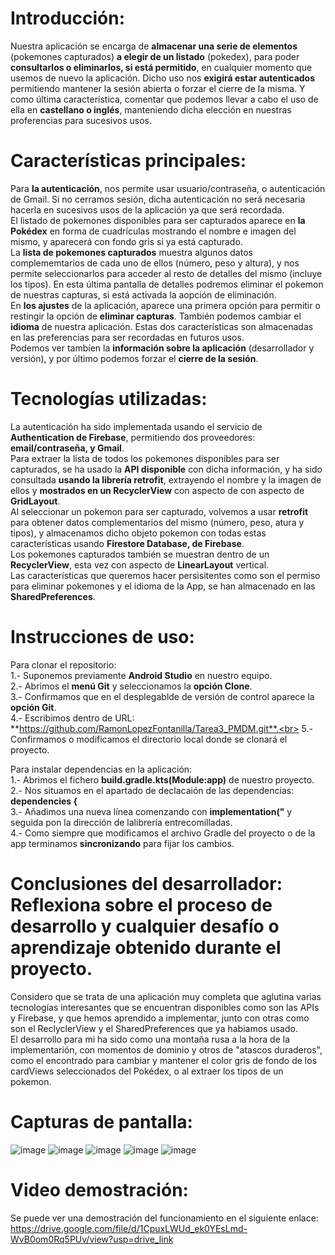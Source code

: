 # Introducción:
Nuestra aplicación se encarga de **almacenar una serie de elementos** (pokemones capturados) **a elegir de un listado** (pokedex), para poder **consultarlos o eliminarlos, si está permitido**, en cualquier momento que usemos de nuevo la aplicación. Dicho uso nos **exigirá estar autenticados** permitiendo mantener la sesión abierta o forzar el cierre de la misma. Y como última característica, comentar que podemos llevar a cabo el uso de ella en **castellano o inglés**, manteniendo dicha elección en nuestras proferencias para sucesivos usos.   

# Características principales:
Para **la autenticación**, nos permite usar usuario/contraseña, o autenticación de Gmail. Si no cerramos sesión, dicha autenticación no será necesaria hacerla en sucesivos usos de la aplicación ya que será recordada.<br>
El listado de pokemones disponibles para ser capturados aparece en **la Pokédex** en forma de cuadrículas mostrando el nombre e imagen del mismo, y aparecerá con fondo gris si ya está capturado.<br>
La **lista de pokemones capturados** muestra algunos datos complememtarios de cada uno de ellos (número, peso y altura), y nos permite seleccionarlos para acceder al resto de detalles del mismo (incluye los tipos). En esta última pantalla de detalles podremos eliminar el pokemon de nuestras capturas, si está activada la aopción de eliminación.<br>
En **los ajustes** de la aplicación, aparece una primera opción para permitir o restingir la opción de **eliminar capturas**. También podemos cambiar el **idioma** de nuestra aplicación. Estas dos características son almacenadas en las preferencias para ser recordadas en futuros usos.<br>
Podemos ver tambíen la **información sobre la aplicación** (desarrollador y versión), y por último podemos forzar el **cierre de la sesión**.

# Tecnologías utilizadas:
La autenticación ha sido implementada usando el servicio de **Authentication de Firebase**, permitiendo dos proveedores: **email/contraseña, y Gmail**.<br> 
Para extraer la lista de todos los pokemones disponibles para ser capturados, se ha usado la **API disponible** con dicha información, y ha sido consultada **usando la librería retrofit**, extrayendo el nombre y la imagen de ellos y **mostrados en un RecyclerView** con aspecto de con aspecto de **GridLayout**.<br>
Al seleccionar un pokemon para ser capturado, volvemos a usar **retrofit** para obtener datos complementarios del mismo (número, peso, atura y tipos), y almacenamos dicho objeto pokemon con todas estas características usando **Firestore Database, de Firebase**.  
Los pokemones capturados también se muestran dentro de un **RecyclerView**, esta vez con aspecto de **LinearLayout** vertical.<br>
Las características que queremos hacer persisitentes como son el permiso para eliminar pokemones y el idioma de la App, se han almacenado en las **SharedPreferences**.

# Instrucciones de uso:
Para clonar el repositorio:<br>
  1.- Suponemos previamente **Android Studio** en nuestro equipo.<br>
  2.- Abrimos el **menú Git** y seleccionamos la **opción Clone**.<br>
  3.- Confirmamos que en el desplegablde de versión de control aparece la **opción Git**.<br>
  4.- Escribimos dentro de URL: **https://github.com/RamonLopezFontanilla/Tarea3_PMDM.git**.<br>
  5.- Confirmamos o modificamos el directorio local donde se clonará el proyecto.<br>

Para instalar dependencias en la aplicación:<br>
  1.- Abrimos el fichero **build.gradle.kts(Module:app)** de nuestro proyecto.<br>
  2.- Nos situamos en el apartado de declacaión de las dependencias: **dependencies {**<br>
  3.- Añadimos una nueva línea comenzando con **implementation("** y seguida pon la dirección de lalibrería entrecomilladas.<br>
  4.- Como siempre que modificamos el archivo Gradle del proyecto o de la app terminamos **sincronizando** para fijar los cambios.<br>
  
# Conclusiones del desarrollador: Reflexiona sobre el proceso de desarrollo y cualquier desafío o aprendizaje obtenido durante el proyecto.
Considero que se trata de una aplicación muy completa que aglutina varias tecnologías interesantes que se encuentran disponibles como son las APIs y Firebase, y que hemos aprendido a implementar, junto con otras como son el ReclyclerView y el SharedPreferences que ya habiamos usado.<br>
El desarrollo para mi ha sido como una montaña rusa a la hora de la implementarión, con momentos de dominio y otros de "atascos duraderos", como el encontrado para cambiar y mantener el color gris de fondo de los cardViews seleccionados del Pokédex, o al extraer los tipos de un pokemon.

# Capturas de pantalla:

![image](https://github.com/user-attachments/assets/9111e59d-e004-488e-b167-70c2f8b30437)
![image](https://github.com/user-attachments/assets/234af75e-7775-41a5-a500-3407c3779b43)
![image](https://github.com/user-attachments/assets/c2776b35-bdee-470f-9b55-ff1687e2f556)
![image](https://github.com/user-attachments/assets/6778ca7a-cdf1-43ed-b8e7-8a8017267f4b)
![image](https://github.com/user-attachments/assets/8d753865-0996-4869-a3f7-63f8c881d1e4)

# Video demostración:
Se puede ver una demostración del funcionamiento en el siguiente enlace:
https://drive.google.com/file/d/1CpuxLWUd_ek0YEsLmd-WvB0om0Rq5PUv/view?usp=drive_link


